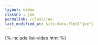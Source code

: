```yaml
---
layout: video
classno : jee
permalink: /class/jee
last_modified_at: site.data.flmd["jee"]
---
```


{% include list-video.html %}
